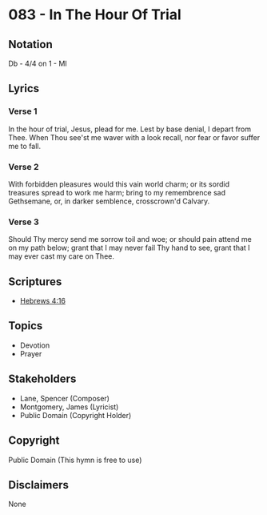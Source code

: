 # 083 - In The Hour Of Trial

## Notation

Db - 4/4 on 1 - MI

## Lyrics

### Verse 1

In the hour of trial, Jesus, plead for me. Lest by base denial, I depart from Thee. When Thou see'st me waver with a look recall, nor fear or favor suffer me to fall.

### Verse 2

With forbidden pleasures would this vain world charm; or its sordid treasures spread to work me harm; bring to my remembrence sad Gethsemane, or, in darker semblence, crosscrown'd Calvary.

### Verse 3

Should Thy mercy send me sorrow toil and woe; or should pain attend me on my path below; grant that I may never fail Thy hand to see, grant that I may ever cast my care on Thee.


## Scriptures

- [Hebrews 4:16](https://www.biblegateway.com/passage/?search=Hebrews%204%3A16)

## Topics

- Devotion
- Prayer

## Stakeholders

- Lane, Spencer (Composer)
- Montgomery, James (Lyricist)
- Public Domain (Copyright Holder)

## Copyright

Public Domain
(This hymn is free to use)

## Disclaimers

None

